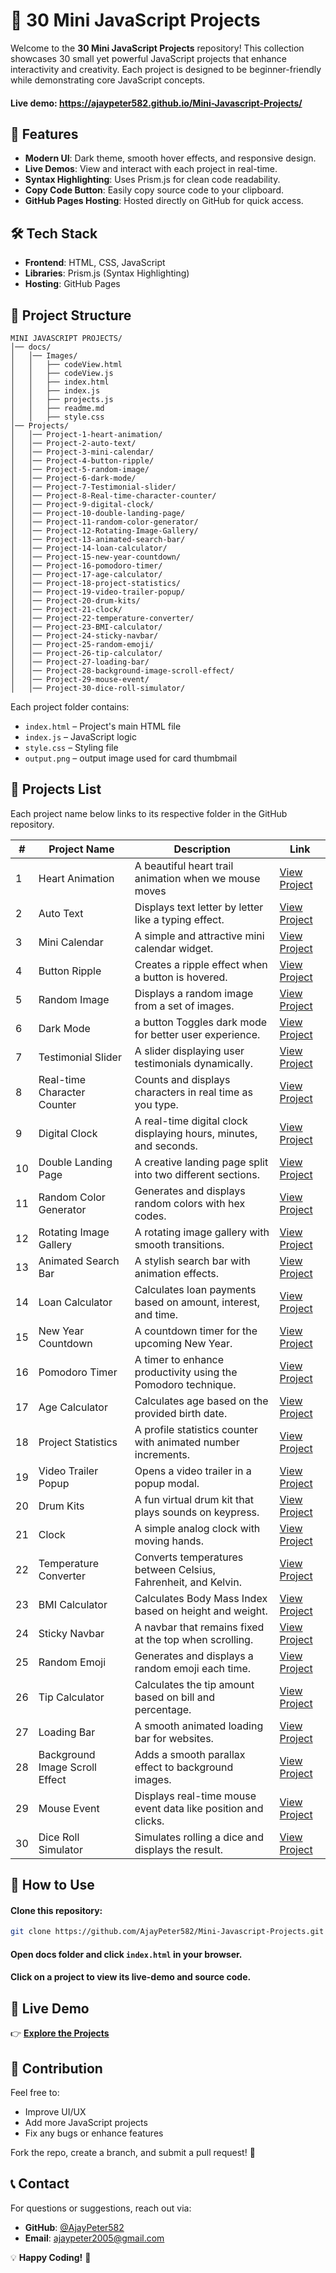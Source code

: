 # 🚀 30 Mini JavaScript Projects

Welcome to the **30 Mini JavaScript Projects** repository! This collection showcases 30 small yet powerful JavaScript projects that enhance interactivity and creativity. Each project is designed to be beginner-friendly while demonstrating core JavaScript concepts.

#### Live demo: https://ajaypeter582.github.io/Mini-Javascript-Projects/

## 🎯 Features

- **Modern UI**: Dark theme, smooth hover effects, and responsive design.
- **Live Demos**: View and interact with each project in real-time.
- **Syntax Highlighting**: Uses Prism.js for clean code readability.
- **Copy Code Button**: Easily copy source code to your clipboard.
- **GitHub Pages Hosting**: Hosted directly on GitHub for quick access.

## 🛠️ Tech Stack

- **Frontend**: HTML, CSS, JavaScript
- **Libraries**: Prism.js (Syntax Highlighting)
- **Hosting**: GitHub Pages

## 📂 Project Structure

```
MINI JAVASCRIPT PROJECTS/
│── docs/
│   │── Images/
│   │   ├── codeView.html
│   │   ├── codeView.js
│   │   ├── index.html
│   │   ├── index.js
│   │   ├── projects.js
│   │   ├── readme.md
│   │   ├── style.css
│── Projects/
│   │── Project-1-heart-animation/
│   │── Project-2-auto-text/
│   │── Project-3-mini-calendar/
│   │── Project-4-button-ripple/
│   │── Project-5-random-image/
│   │── Project-6-dark-mode/
│   │── Project-7-Testimonial-slider/
│   │── Project-8-Real-time-character-counter/
│   │── Project-9-digital-clock/
│   │── Project-10-double-landing-page/
│   │── Project-11-random-color-generator/
│   │── Project-12-Rotating-Image-Gallery/
│   │── Project-13-animated-search-bar/
│   │── Project-14-loan-calculator/
│   │── Project-15-new-year-countdown/
│   │── Project-16-pomodoro-timer/
│   │── Project-17-age-calculator/
│   │── Project-18-project-statistics/
│   │── Project-19-video-trailer-popup/
│   │── Project-20-drum-kits/
│   │── Project-21-clock/
│   │── Project-22-temperature-converter/
│   │── Project-23-BMI-calculator/
│   │── Project-24-sticky-navbar/
│   │── Project-25-random-emoji/
│   │── Project-26-tip-calculator/
│   │── Project-27-loading-bar/
│   │── Project-28-background-image-scroll-effect/
│   │── Project-29-mouse-event/
│   │── Project-30-dice-roll-simulator/
```

Each project folder contains:

- `index.html` – Project's main HTML file
- `index.js` – JavaScript logic
- `style.css` – Styling file
- `output.png` – output image used for card thumbmail

## 📌 Projects List
Each project name below links to its respective folder in the GitHub repository.

| #  | Project Name | Description | Link |
|----|-------------|-------------|------|
| 1  | Heart Animation | A beautiful heart trail animation when we mouse moves  | [View Project](Projects/Project-1-heart-animation/) |
| 2  | Auto Text | Displays text letter by letter like a typing effect. | [View Project](Projects/Project-2-auto-text/) |
| 3  | Mini Calendar | A simple and attractive mini calendar widget. | [View Project](Projects/Project-3-mini-calender/) |
| 4  | Button Ripple | Creates a ripple effect when a button is hovered. | [View Project](Projects/Project-4-button-ripple/) |
| 5  | Random Image | Displays a random image from a set of images. | [View Project](Projects/Project-5-random-image/) |
| 6  | Dark Mode | a button Toggles dark mode for better user experience. | [View Project](Projects/Project-6-dark-mode/) |
| 7  | Testimonial Slider | A slider displaying user testimonials dynamically. | [View Project](Projects/Project-7-Testimonial-slider/) |
| 8  | Real-time Character Counter | Counts and displays characters in real time as you type. | [View Project](Projects/Project-8-Real-time-character-counter/) |
| 9  | Digital Clock | A real-time digital clock displaying hours, minutes, and seconds. | [View Project](Projects/Project-9-digital-clock/) |
| 10 | Double Landing Page | A creative landing page split into two different sections. | [View Project](Projects/Project-10-double-landing-page/) |
| 11 | Random Color Generator | Generates and displays random colors with hex codes. | [View Project](Projects/Project-11-random-color-generator/) |
| 12 | Rotating Image Gallery | A rotating image gallery with smooth transitions. | [View Project](Projects/Project-12-Rotating-Image-Gallery/) |
| 13 | Animated Search Bar | A stylish search bar with animation effects. | [View Project](Projects/Project-13-animated-search-bar/) |
| 14 | Loan Calculator | Calculates loan payments based on amount, interest, and time. | [View Project](Projects/Project-14-loan-calculator/) |
| 15 | New Year Countdown | A countdown timer for the upcoming New Year. | [View Project](Projects/Project-15-new-year-countdown/) |
| 16 | Pomodoro Timer | A timer to enhance productivity using the Pomodoro technique. | [View Project](Projects/Project-16-pomodoro-timer/) |
| 17 | Age Calculator | Calculates age based on the provided birth date. | [View Project](Projects/Project-17-age-calculator/) |
| 18 | Project Statistics | A profile statistics counter with animated number increments. | [View Project](Projects/Project-18-project-statistics/) |
| 19 | Video Trailer Popup | Opens a video trailer in a popup modal. | [View Project](Projects/Project-19-video-trailer-popup/) |
| 20 | Drum Kits | A fun virtual drum kit that plays sounds on keypress. | [View Project](Projects/Project-20-drum-kits/) |
| 21 | Clock | A simple analog clock with moving hands. | [View Project](Projects/Project-21-clock/) |
| 22 | Temperature Converter | Converts temperatures between Celsius, Fahrenheit, and Kelvin. | [View Project](Projects/Project-22-temperature-converter/) |
| 23 | BMI Calculator | Calculates Body Mass Index based on height and weight. | [View Project](Projects/Project-23-BMI-calculator/) |
| 24 | Sticky Navbar | A navbar that remains fixed at the top when scrolling. | [View Project](Projects/Project-24-sticky-navbar/) |
| 25 | Random Emoji | Generates and displays a random emoji each time. | [View Project](Projects/Project-25-random-emoji/) |
| 26 | Tip Calculator | Calculates the tip amount based on bill and percentage. | [View Project](Projects/Project-26-tip-calculator/) |
| 27 | Loading Bar | A smooth animated loading bar for websites. | [View Project](Projects/Project-27-loading-bar/) |
| 28 | Background Image Scroll Effect | Adds a smooth parallax effect to background images. | [View Project](Projects/Project-28-background-image-scroll-effect/) |
| 29 | Mouse Event | Displays real-time mouse event data like position and clicks. | [View Project](Projects/Project-29-mouse-event/) |
| 30 | Dice Roll Simulator | Simulates rolling a dice and displays the result. | [View Project](Projects/Project-30-dice-roll-simulator/) |

## 📜 How to Use

#### Clone this repository:
```sh
git clone https://github.com/AjayPeter582/Mini-Javascript-Projects.git
```

#### Open docs folder and click `index.html` in your browser.

#### Click on a project to view its live-demo and source code.

## 🔗 Live Demo

👉 **[Explore the Projects](https://your-live-demo-link.com/)**

## 📌 Contribution

Feel free to:

- Improve UI/UX
- Add more JavaScript projects
- Fix any bugs or enhance features

Fork the repo, create a branch, and submit a pull request! 🚀

## 📞 Contact

For questions or suggestions, reach out via:

- **GitHub**: [@AjayPeter582](https://github.com/AjayPeter582)
- **Email**: ajaypeter2005@gmail.com

💡 **Happy Coding!** 🚀
